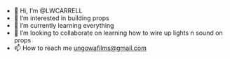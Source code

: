 - 👋 Hi, I’m @LWCARRELL
- 👀 I’m interested in building props
- 🌱 I’m currently learning everything
- 💞️ I’m looking to collaborate on learning how to wire up lights n sound on props 
- 📫 How to reach me ungowafilms@gmail.com

<!---
LWCARRELL/LWCARRELL is a ✨ special ✨ repository because its `README.md` (this file) appears on your GitHub profile.
You can click the Preview link to take a look at your changes.
--->
